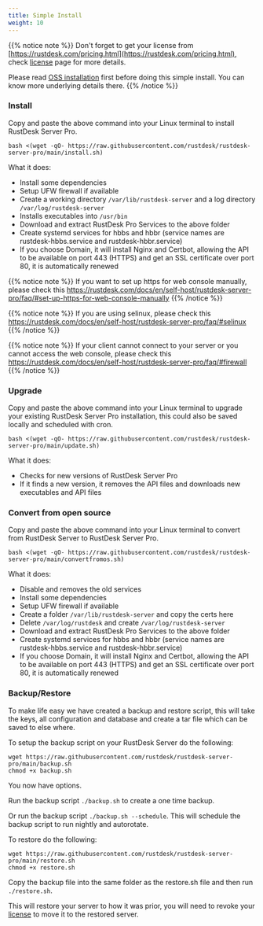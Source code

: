 ```yaml
---
title: Simple Install
weight: 10
---
```


{{% notice note %}}
Don't forget to get your license from [https://rustdesk.com/pricing.html](https://rustdesk.com/pricing.html), check [license](https://rustdesk.com/docs/en/self-host/rustdesk-server-pro/license/) page for more details.

Please read [OSS installation](https://rustdesk.com/docs/en/self-host/rustdesk-server-oss/install/) first before doing this simple install. You can know more underlying details there.
{{% /notice %}}

### Install

Copy and paste the above command into your Linux terminal to install RustDesk Server Pro.

`bash <(wget -qO- https://raw.githubusercontent.com/rustdesk/rustdesk-server-pro/main/install.sh)`

What it does:

- Install some dependencies
- Setup UFW firewall if available
- Create a working directory `/var/lib/rustdesk-server` and a log directory `/var/log/rustdesk-server`
- Installs executables into `/usr/bin`
- Download and extract RustDesk Pro Services to the above folder
- Create systemd services for hbbs and hbbr (service names are rustdesk-hbbs.service and rustdesk-hbbr.service)
- If you choose Domain, it will install Nginx and Certbot, allowing the API to be available on port 443 (HTTPS) and get an SSL certificate over port 80, it is automatically renewed

{{% notice note %}}
If you want to set up https for web console manually, please check this
https://rustdesk.com/docs/en/self-host/rustdesk-server-pro/faq/#set-up-https-for-web-console-manually
{{% /notice %}}

{{% notice note %}}
If you are using selinux, please check this
https://rustdesk.com/docs/en/self-host/rustdesk-server-pro/faq/#selinux
{{% /notice %}}

{{% notice note %}}
If your client cannot connect to your server or you cannot access the web console, please check this
https://rustdesk.com/docs/en/self-host/rustdesk-server-pro/faq/#firewall
{{% /notice %}}

### Upgrade

Copy and paste the above command into your Linux terminal to upgrade your existing RustDesk Server Pro installation, this could also be saved locally and scheduled with cron.

`bash <(wget -qO- https://raw.githubusercontent.com/rustdesk/rustdesk-server-pro/main/update.sh)`

What it does:

- Checks for new versions of RustDesk Server Pro
- If it finds a new version, it removes the API files and downloads new executables and API files

### Convert from open source

Copy and paste the above command into your Linux terminal to convert from RustDesk Server to RustDesk Server Pro.

`bash <(wget -qO- https://raw.githubusercontent.com/rustdesk/rustdesk-server-pro/main/convertfromos.sh)`

What it does:

- Disable and removes the old services
- Install some dependencies
- Setup UFW firewall if available
- Create a folder `/var/lib/rustdesk-server` and copy the certs here
- Delete `/var/log/rustdesk` and create `/var/log/rustdesk-server`
- Download and extract RustDesk Pro Services to the above folder
- Create systemd services for hbbs and hbbr (service names are rustdesk-hbbs.service and rustdesk-hbbr.service)
- If you choose Domain, it will install Nginx and Certbot, allowing the API to be available on port 443 (HTTPS) and get an SSL certificate over port 80, it is automatically renewed

### Backup/Restore

To make life easy we have created a backup and restore script, this will take the keys, all configuration and database and create a tar file which can be saved to else where.

To setup the backup script on your RustDesk Server do the following:
```
wget https://raw.githubusercontent.com/rustdesk/rustdesk-server-pro/main/backup.sh
chmod +x backup.sh
```
You now have options.

Run the backup script `./backup.sh` to create a one time backup.

Or run the backup script `./backup.sh --schedule`. This will schedule the backup script to run nightly and autorotate.

To restore do the following:
```
wget https://raw.githubusercontent.com/rustdesk/rustdesk-server-pro/main/restore.sh
chmod +x restore.sh
```
Copy the backup file into the same folder as the restore.sh file and then run `./restore.sh`.

This will restore your server to how it was prior, you will need to revoke your [license](https://rustdesk.com/docs/en/self-host/rustdesk-server-pro/license/) to move it to the restored server.
